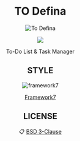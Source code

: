 <center>
  
# TO Defina 

![To Defina](https://defina.ru/uploads/2019/08/6.jpg)

<a href="https://defina.ru/app/to_defina">
  <img src="https://definaru.github.io/assets/images/button_download.png">
</a>

To-Do List &amp; Task Manager


## STYLE

![framework7](http://devnot.com/wp-content/uploads/2017/05/logo-new.png)

[Framework7](https://framework7.io/)

## LICENSE

:clipboard: [BSD 3-Clause](https://github.com/Todefina/todefina.github.io/blob/master/LICENSE)

</center>
